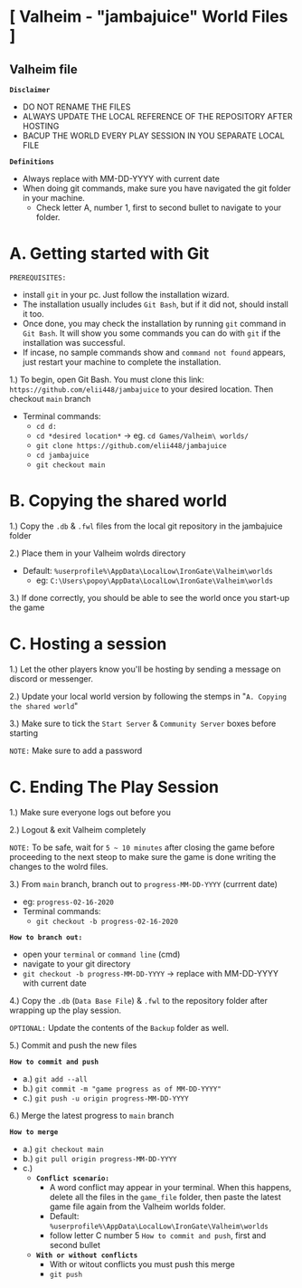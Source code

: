 # [ Valheim - "jambajuice" World Files ]

## Valheim file


**`Disclaimer`**

 * DO NOT RENAME THE FILES
 * ALWAYS UPDATE THE LOCAL REFERENCE OF THE REPOSITORY AFTER HOSTING
 * BACUP THE WORLD EVERY PLAY SESSION IN YOU SEPARATE LOCAL FILE

**`Definitions`**
 * Always replace with MM-DD-YYYY with current date
 * When doing git commands, make sure you have navigated the git folder in your machine.
   * Check letter A, number 1, first to second bullet to navigate to your folder.

# A. Getting started with Git

 `PREREQUISITES:`
 * install `git` in your pc. Just follow the installation wizard.
 * The installation usually includes `Git Bash`, but if it did not, should install it too.
 * Once done, you may check the installation by running `git` command in `Git Bash`. It will show you some commands you can do with `git` if the installation was successful.
 * If incase, no sample commands show and `command not found` appears, just restart your machine to complete the installation.

 1.) To begin, open Git Bash. You must clone this link: `https://github.com/elii448/jambajuice` to your desired location. Then checkout `main` branch
   * Terminal commands:
     * `cd d:`
     * `cd *desired location*` -> eg. `cd Games/Valheim\ worlds/`
     * `git clone https://github.com/elii448/jambajuice`
     * `cd jambajuice`
     * `git checkout main`

# B. Copying the shared world

 1.) Copy the `.db` & `.fwl` files from the local git repository in the jambajuice folder

 2.) Place them in your Valheim wolrds directory
 * Default: `%userprofile%\AppData\LocalLow\IronGate\Valheim\worlds`
   * eg: `C:\Users\popoy\AppData\LocalLow\IronGate\Valheim\worlds`

 3.) If done correctly, you should be able to see the world once you start-up the game

# C. Hosting a session
 1.) Let the other players know you'll be hosting by sending a message on discord or messenger.

 2.) Update your local world version by following the stemps in "`A. Copying the shared world`"

 3.) Make sure to tick the `Start Server` & `Community Server` boxes before starting

 `NOTE:` Make sure to add a password

# C. Ending The Play Session 

 1.) Make sure everyone logs out before you 

 2.) Logout & exit Valheim completely

 `NOTE:` To be safe, wait for `5 ~ 10 minutes` after closing the game before proceeding to the next steop to make sure the game is done writing the changes to the wolrd files.

 3.) From `main` branch, branch out to `progress-MM-DD-YYYY` (currrent date)
   * eg: `progress-02-16-2020`
   * Terminal commands:
     * `git checkout -b progress-02-16-2020`

   **`How to branch out:`**
   * open your `terminal` or `command line` (cmd)
   * navigate to your git directory
   * `git checkout -b progress-MM-DD-YYYY` -> replace with MM-DD-YYYY with current date

 4.) Copy the `.db` (`Data Base File`) & `.fwl` to the repository folder after wrapping up the play session.

 `OPTIONAL:` Update the contents of the `Backup` folder as well.

 5.) Commit and push the new files
   
   **`How to commit and push`**

   * a.) `git add --all`
   * b.) `git commit -m "game progress as of MM-DD-YYYY"`
   * c.) `git push -u origin progress-MM-DD-YYYY`

 6.) Merge the latest progress to `main` branch

   **`How to merge`**

   * a.) `git checkout main`
   * b.) `git pull origin progress-MM-DD-YYYY`
   * c.)
     * **`Conflict scenario:`**
       * A word conflict may appear in your terminal. When this happens, delete all the files in the `game_file` folder, then paste the latest game file again from the Valheim worlds folder.
       * Default: `%userprofile%\AppData\LocalLow\IronGate\Valheim\worlds`
       * follow letter C number 5 `How to commit and push`, first and second bullet
     * **`With or without conflicts`**
       * With or witout conflicts you must push this merge
       * `git push`



